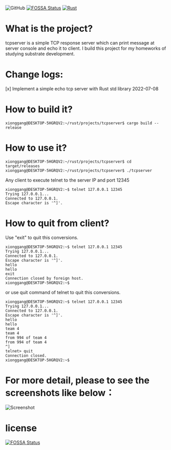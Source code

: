 ![GitHub](https://img.shields.io/github/license/tomxiong/tcpserver)
[![FOSSA Status](https://app.fossa.com/api/projects/git%2Bgithub.com%2Ftomxiong%2Ftcpserver.svg?type=shield)](https://app.fossa.com/projects/git%2Bgithub.com%2Ftomxiong%2Ftcpserver?ref=badge_shield)
[![Rust](https://github.com/tomxiong/tcpserver/actions/workflows/test.yml/badge.svg?branch=main)](https://github.com/tomxiong/tcpserver/actions/workflows/test.yml)

# What is the project? 
tcpserver is a simple TCP response server which can print message at server console and echo it to client.
I build this project for my homeworks of studying substrate development.

# Change logs:
 [x] Implement a simple echo tcp server with Rust std library 2022-07-08  

# How to build it?
```shell
xionggang@DESKTOP-5HGRQV2:~/rust/projects/tcpserver$ cargo build --release
```
# How to use it?
```shell
xionggang@DESKTOP-5HGRQV2:~/rust/projects/tcpserver$ cd target/releases
xionggang@DESKTOP-5HGRQV2:~/rust/projects/tcpserver$ ./tcpserver
```
Any client to execute telnet to the server IP and port 12345
```shell
xionggang@DESKTOP-5HGRQV2:~$ telnet 127.0.0.1 12345
Trying 127.0.0.1...
Connected to 127.0.0.1.
Escape character is '^]'.

```
# How to quit from client?
Use "exit" to quit this conversions.
```shell
xionggang@DESKTOP-5HGRQV2:~$ telnet 127.0.0.1 12345
Trying 127.0.0.1...
Connected to 127.0.0.1.
Escape character is '^]'.
hello
hello
exit
Connection closed by foreign host.
xionggang@DESKTOP-5HGRQV2:~$

```
or use quit command of telnet to quit this conversions.
```shell
xionggang@DESKTOP-5HGRQV2:~$ telnet 127.0.0.1 12345
Trying 127.0.0.1...
Connected to 127.0.0.1.
Escape character is '^]'.
hello
hello
team 4
team 4
from 994 of team 4
from 994 of team 4
^]
telnet> quit
Connection closed.
xionggang@DESKTOP-5HGRQV2:~$
```
# For more detail, please to see the screenshots like below：
![Screenshot](tcpserver_runing_screenshots.gif)

# license
[![FOSSA Status](https://app.fossa.com/api/projects/git%2Bgithub.com%2Ftomxiong%2Ftcpserver.svg?type=large)](https://app.fossa.com/projects/git%2Bgithub.com%2Ftomxiong%2Ftcpserver?ref=badge_large)